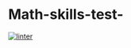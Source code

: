 # Math-skills-test-
 [![linter](https://github.com/hass0n3/math-skills-test-/workflows/linter/badge.svg)](https://github.com/marketplace/actions/super-linter)
